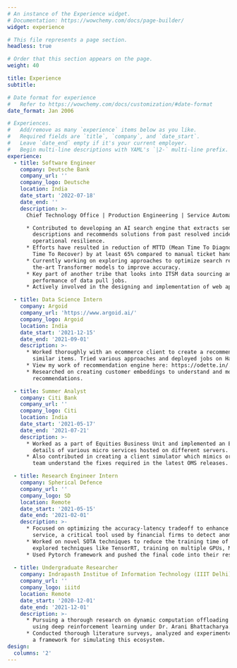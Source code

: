 ```yaml
---
# An instance of the Experience widget.
# Documentation: https://wowchemy.com/docs/page-builder/
widget: experience

# This file represents a page section.
headless: true

# Order that this section appears on the page.
weight: 40

title: Experience
subtitle:

# Date format for experience
#   Refer to https://wowchemy.com/docs/customization/#date-format
date_format: Jan 2006

# Experiences.
#   Add/remove as many `experience` items below as you like.
#   Required fields are `title`, `company`, and `date_start`.
#   Leave `date_end` empty if it's your current employer.
#   Begin multi-line descriptions with YAML's `|2-` multi-line prefix.
experience:
  - title: Software Engineer
    company: Deutsche Bank
    company_url: ''
    company_logo: Deutsche
    location: India
    date_start: '2022-07-18'
    date_end: ''
    description: >-
      Chief Technology Office | Production Engineering | Service Automation

      * Contributed to developing an AI search engine that extracts semantic insights from incident 
        descriptions and recommends solutions from past resolved incident tickets, improving the bank’s 
        operational resilience.
      * Efforts have resulted in reduction of MTTD (Mean Time To Diagnose) by at least 53% and MTTR (Mean 
        Time To Recover) by at least 65% compared to manual ticket handling. 
      * Currently working on exploring approaches to optimize search retrieval and benchmarking state-of- 
        the-art Transformer models to improve accuracy.
      * Key part of another tribe that looks into ITSM data sourcing and warehousing, aiding in improving the 
        performance of data pull jobs.
      * Actively involved in the designing and implementation of web applications at scale for end users.

  - title: Data Science Intern
    company: Argoid
    company_url: 'https://www.argoid.ai/'
    company_logo: Argoid
    location: India
    date_start: '2021-12-15'
    date_end: '2021-09-01'
    description: >-
      * Worked thoroughly with an ecommerce client to create a recommendation engine with features like You May Also Like (YMAL) and 
        similar items. Tried various approaches and deployed jobs on Hadoop system for production usage.
      * View my work of recommendation engine here: https://odette.in/.
      * Researched on creating customer embeddings to understand and model their behavior and successfully improved the performance of the
        recommendations.

  - title: Summer Analyst
    company: Citi Bank
    company_url: ''
    company_logo: Citi
    location: India
    date_start: '2021-05-17'
    date_end: '2021-07-21'
    description: >-
      * Worked as a part of Equities Business Unit and implemented an ETL Pipeline to fetch configuration 
        details of various micro services hosted on different servers.
      * Also contributed in creating a client simulator which mimics orders placed by clients and helps QA 
        team understand the fixes required in the latest OMS releases.

  - title: Research Engineer Intern
    company: Spherical Defence
    company_url: ''
    company_logo: SD
    location: Remote
    date_start: '2021-05-15'
    date_end: '2021-02-01'
    description: >-
      * Focused on optimizing the accuracy-latency tradeoff to enhance the performance of their LLM API 
        service, a critical tool used by financial firms to detect anomalous transactions. 
      * Worked on novel SOTA techniques to reduce the training time of models and the inference time and
        explored techniques like TensorRT, training on multiple GPUs, Mixed precision training (FP16).
      * Used Pytorch framework and pushed the final code into their research repositories.
  
  - title: Undergraduate Researcher
    company: Indrapasth Institue of Information Technology (IIIT Delhi)
    company_url: ''
    company_logo: iiitd
    location: Remote
    date_start: '2020-12-01'
    date_end: '2021-12-01'
    description: >-
      * Pursuing a thorough research on dynamic computation offloading of IOT devices in FOG Network 
        using deep reinforcement learning under Dr. Arani Bhattacharya. 
      * Conducted thorough literature surveys, analyzed and experimented with existing approaches and built 
        a framework for simulating this ecosystem.
design:
  columns: '2'
---
```

